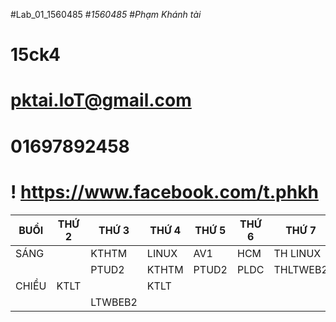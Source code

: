 #Lab_01_1560485
#_1560485_
#_Phạm Khánh tài_
# 15ck4
# pktai.IoT@gmail.com
# 01697892458
 # ! https://www.facebook.com/t.phkh


| BUỔI | THỨ 2  | THỨ 3 | THỨ 4 | THỨ 5 | THỨ 6  | THỨ 7  |
|------|--------|-------|-------|-------|--------|--------|
|SÁNG  |        |KTHTM  | LINUX |  AV1  | HCM    |TH LINUX|
|      |        |PTUD2  | KTHTM |PTUD2  |PLDC    |THLTWEB2|
|CHIỀU | KTLT   |       |KTLT   |       |        |        |
|      |        |LTWBEB2|       |       |        |        |  
